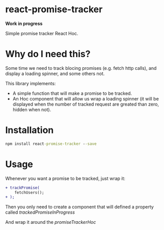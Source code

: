 # react-promise-tracker

**Work in progress**

Simple promise tracker React Hoc.

# Why do I need this?

Some time we need to track blocing promises (e.g. fetch http calls), and display a loading spinner, and some others not.

This library implements:
  - A simple function that will make a promise to be tracked.
  - An Hoc component that will allow us wrap a loading spinner (it will be displayed when the number of tracked request are greated than zero, hidden when not).
  
# Installation

```cmd
npm install react-promise-tracker --save
```

# Usage

Whenever you want a promise to be tracked, just wrap it:

```diff
+ trackPromise(
    fetchUsers();
+ );
```

Then you only need to create a component that will defined a property called _trackedPromiseInProgress_

And wrap it around the _promiseTrackerHoc_
